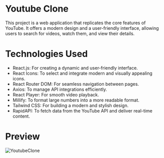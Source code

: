 # Youtube Clone
This project is a web application that replicates the core features of YouTube. It offers a modern design and a user-friendly interface, allowing users to search for videos, watch them, and view their details.

# Technologies Used
- React.js: For creating a dynamic and user-friendly interface.
- React Icons: To select and integrate modern and visually appealing icons.
- React Router DOM: For seamless navigation between pages.
- Axios: To manage API integrations efficiently.
- React Player: For smooth video playback.
- Millify: To format large numbers into a more readable format.
- Tailwind CSS: For building a modern and stylish design.
- RapidAPI: To fetch data from the YouTube API and deliver real-time content.

# Preview
![YoutubeClone](https://github.com/user-attachments/assets/f427f940-f9c9-4be7-b47a-e3061159ff28)

